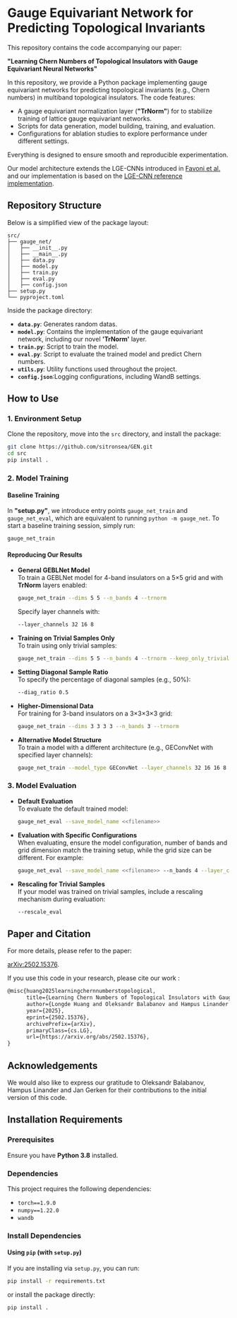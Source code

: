 <!-- Credits to vienna paper and links
ref implementation of learning chern number
contains:
(each file)
how to use:

how to produce similar results in the paper:
[inline code]

add: link to the paper 
add: bibtex for paper

acknowledgements
Person A, Person B (for the foundational work, since this is a public version of the code)

Install 
    requirements python package -->

# Gauge Equivariant Network for Predicting Topological Invariants

This repository contains the code accompanying our paper:

**"Learning Chern Numbers of Topological Insulators with Gauge Equivariant Neural Networks"**

In this repository, we provide a Python package implementing gauge equivariant networks for predicting topological invariants (e.g., Chern numbers) in multiband topological insulators. The code features:

 - A gauge equivariant normalization layer (**"TrNorm"**) for to stabilize training of lattice gauge equivariant networks.
 - Scripts for data generation, model building, training, and evaluation.
 - Configurations for ablation studies to explore performance under different settings.

Everything is designed to ensure smooth and reproducible experimentation.

Our model architecture extends the LGE-CNNs introduced in [Favoni et al.](https://journals.aps.org/prl/abstract/10.1103/PhysRevLett.128.032003) and our implementation is based on the [LGE-CNN reference implementation](https://gitlab.com/openpixi/lge-cnn/-/tree/master).

## Repository Structure

Below is a simplified view of the package layout:

```
src/ 
├── gauge_net/ 
│   ├── __init__.py 
│   ├── __main__.py 
│   ├── data.py 
│   ├── model.py 
│   ├── train.py 
│   ├── eval.py 
│   ├── config.json
├── setup.py
└── pyproject.toml
```

Inside the package directory:

- **`data.py`**: Generates random datas.
- **`model.py`**: Contains the implementation of the gauge equivariant network, including our novel **'TrNorm'** layer.
- **`train.py`**: Script to train the model.
- **`eval.py`**: Script to evaluate the trained model and predict Chern numbers.
- **`utils.py`**: Utility functions used throughout the project.
- **`config.json`**:Logging configurations, including WandB settings.

## How to Use

### 1. Environment Setup

Clone the repository, move into the `src` directory, and install the package:

```bash
git clone https://github.com/sitronsea/GEN.git
cd src
pip install .
```

### 2. Model Training

#### Baseline Training

In **"setup.py"**, we introduce entry points ``gauge_net_train`` and ``gauge_net_eval``, which are equivalent to running ``python -m gauge_net``. To start a baseline training session, simply run:

```bash
gauge_net_train
```

#### Reproducing Our Results

- **General GEBLNet Model**  
  To train a GEBLNet model for 4-band insulators on a 5×5 grid and with **TrNorm** layers enabled:

  ```bash
  gauge_net_train --dims 5 5 --n_bands 4 --trnorm
  ```

  Specify layer channels with:

  ```bash
  --layer_channels 32 16 8
  ```

- **Training on Trivial Samples Only**  
  To train using only trivial samples:

  ```bash
  gauge_net_train --dims 5 5 --n_bands 4 --trnorm --keep_only_trivial_samples
  ```

- **Setting Diagonal Sample Ratio**  
  To specify the percentage of diagonal samples (e.g., 50%):

  ```bash
  --diag_ratio 0.5
  ```

- **Higher-Dimensional Data**  
  For training for 3-band insulators on a 3×3×3×3 grid:

  ```bash
  gauge_net_train --dims 3 3 3 3 --n_bands 3 --trnorm
  ```

- **Alternative Model Structure**  
  To train a model with a different architecture (e.g., GEConvNet with specified layer channels):

  ```bash
  gauge_net_train --model_type GEConvNet --layer_channels 32 16 16 8 --trnorm
  ```

### 3. Model Evaluation

- **Default Evaluation**  
  To evaluate the default trained model:

  ```bash
  gauge_net_eval --save_model_name <<filename>>
  ```

- **Evaluation with Specific Configurations**  
  When evaluating, ensure the model configuration, number of bands and grid dimension match the training setup, while the grid size can be different. For example:

  ```bash
  gauge_net_eval --save_model_name <<filename>> --n_bands 4 --layer_channels 32 16 8 --trnorm --dims 10 10
  ```

- **Rescaling for Trivial Samples**  
  If your model was trained on trivial samples, include a rescaling mechanism during evaluation:

  ```bash
  --rescale_eval
  ```

## Paper and Citation

For more details, please refer to the paper:

[arXiv:2502.15376](https://arxiv.org/abs/2502.15376).

If you use this code in your research, please cite our work :

```latex
@misc{huang2025learningchernnumberstopological,
      title={Learning Chern Numbers of Topological Insulators with Gauge Equivariant Neural Networks}, 
      author={Longde Huang and Oleksandr Balabanov and Hampus Linander and Mats Granath and Daniel Persson and Jan E. Gerken},
      year={2025},
      eprint={2502.15376},
      archivePrefix={arXiv},
      primaryClass={cs.LG},
      url={https://arxiv.org/abs/2502.15376}, 
}
```

## Acknowledgements

We would also like to express our gratitude to Oleksandr Balabanov, Hampus Linander and Jan Gerken for their contributions to the initial version of this code.

## Installation Requirements

### Prerequisites
Ensure you have **Python 3.8** installed.

### Dependencies
This project requires the following dependencies:
- `torch==1.9.0`
- `numpy==1.22.0`
- `wandb`

### Install Dependencies

#### Using `pip` (with `setup.py`)
If you are installing via `setup.py`, you can run:

```bash
pip install -r requirements.txt
```

or install the package directly:

```bash
pip install .
```


